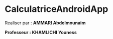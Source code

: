 # CalculatriceAndroidApp


<p>Realiser par : <strong>AMMARI Abdelmounaim<strong></p>
<p>Professeur : <strong>KHAMLICHI Youness <strong></p>
